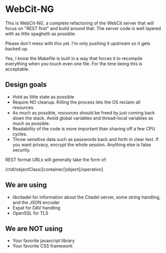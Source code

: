 # WebCit-NG

This is WebCit-NG, a complete refactoring of the WebCit server that will
focus on "REST first" and build around that.  The server code is well layered
with as little spaghetti as possible.

Please don't mess with this yet.  I'm only pushing it upstream so it gets backed up.

Yes, I know the Makefile is built in a way that forces it to recompile everything
when you touch even one file.  For the time being this is acceptable.

## Design goals
* Hold as little state as possible
* Require NO cleanup.  Killing the process lets the OS reclaim all resources.
* As much as possible, resources should be freed by just coming back down the stack.
  Avoid global variables and thread-local variables as much as possible.
* Readability of the code is more important than shaving off a few CPU cycles.
* Throw sensitive data such as passwords back and forth in clear text.
  If you want privacy, encrypt the whole session.  Anything else is false security.

REST format URLs will generally take the form of:

  /ctdl/objectClass/[container/]object[/operation]

## We are using
* libcitadel for information about the Citadel server, some string handling, and the JSON encoder
* Expat for DAV handling
* OpenSSL for TLS

## We are NOT using
* Your favorite javascript library
* Your favorite CSS framework
